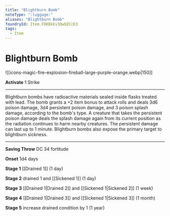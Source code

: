 ```yaml
---
title: "Blightburn Bomb"
noteType: ":luggage:"
aliases: "Blightburn Bomb"
foundryId: Item.FDKBkEv3QwQZCcE3
tags:
  - Item
---
```


# Blightburn Bomb
![[icons-magic-fire-explosion-fireball-large-purple-orange.webp|150]]

**Activate** 1 Strike

* * *

Blightburn bombs have radioactive materials sealed inside flasks treated with lead. The bomb grants a +2 item bonus to attack rolls and deals 3d6 poison damage, 3d4 persistent poison damage, and 3 poison splash damage, according to the bomb's type. A creature that takes the persistent poison damage deals the splash damage again from its current position as the radiation continues to harm nearby creatures. The persistent damage can last up to 1 minute. Blightburn bombs also expose the primary target to blightburn sickness.

* * *

**Saving Throw** DC 34 fortitude

**Onset** 1d4 days

**Stage 1** [[Drained 1]] (1 day)

**Stage 2** drained 1 and [[Sickened 1]] (1 day)

**Stage 3** [[Drained 1|Drained 2]] and [[Sickened 1|Sickened 2]] (1 week)

**Stage 4** [[Drained 1|Drained 3]] and [[Sickened 1|Sickened 3]] (1 month)

**Stage 5** increase drained condition by 1 (1 year)

